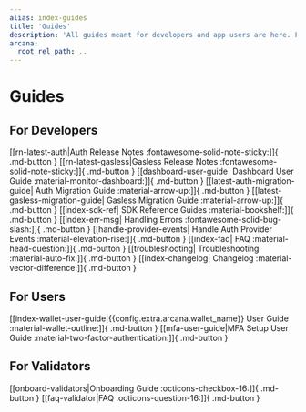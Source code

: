```yaml
---
alias: index-guides
title: 'Guides'
description: 'All guides meant for developers and app users are here. For example, Dashboard User Guide, Quick Start Guides, Auth API Reference Guide, Arcana Wallet user guide, etc.'
arcana:
  root_rel_path: ..
---
```


# Guides

## For Developers 

[[rn-latest-auth|Auth Release Notes :fontawesome-solid-note-sticky:]]{ .md-button }
[[rn-latest-gasless|Gasless Release Notes :fontawesome-solid-note-sticky:]]{ .md-button }
[[dashboard-user-guide| Dashboard User Guide :material-monitor-dashboard:]]{ .md-button }
[[latest-auth-migration-guide| Auth Migration Guide :material-arrow-up:]]{ .md-button }
[[latest-gasless-migration-guide| Gasless Migration Guide :material-arrow-up:]]{ .md-button }
[[index-sdk-ref| SDK Reference Guides :material-bookshelf:]]{ .md-button }
[[index-err-msg| Handling Errors :fontawesome-solid-bug-slash:]]{ .md-button }
[[handle-provider-events| Handle Auth Provider Events :material-elevation-rise:]]{ .md-button }
[[index-faq| FAQ :material-head-question:]]{ .md-button }
[[troubleshooting| Troubleshooting :material-auto-fix:]]{ .md-button }
[[index-changelog| Changelog :material-vector-difference:]]{ .md-button }

## For Users

[[index-wallet-user-guide|{{config.extra.arcana.wallet_name}} User Guide :material-wallet-outline:]]{ .md-button }
[[mfa-user-guide|MFA Setup User Guide :material-two-factor-authentication:]]{ .md-button }

## For Validators

[[onboard-validators|Onboarding Guide :octicons-checkbox-16:]]{ .md-button }
[[faq-validator|FAQ :octicons-question-16:]]{ .md-button }


<!--- 
[[index-dev-guides| Developer Guides]]{ .md-button }

[[index-user-guides| User Guides]]{ .md-button }

[[index-validators| Validator Guides]]{ .md-button }
--->